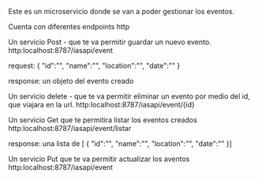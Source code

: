Este es un microservicio donde se van a poder gestionar los eventos.


Cuenta con diferentes endpoints http

Un servicio Post - que te va permitir guardar un nuevo evento.
http:localhost:8787/iasapi/event

request: {
    "id":"",
    "name":"",
    "location":"",
    "date":""
}
 
response: un objeto del evento creado

Un servicio delete - que te va permitir eliminar un evento por medio del id, que viajara en la url.
http:localhost:8787/iasapi/event/{id}


Un servicio Get que te permitira listar los eventos creados
http:localhost:8787/iasapi/event/listar

response: una lista de [ {
    "id":"",
    "name":"",
    "location":"",
    "date":""
}]


Un servicio Put que te va permitir actualizar los aventos
http:localhost:8787/iasapi/event